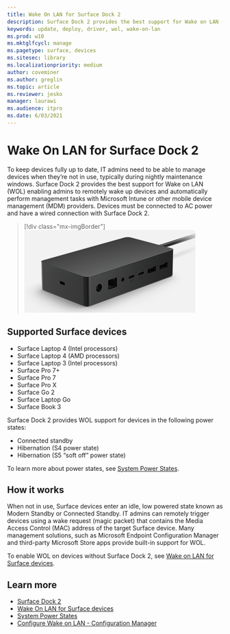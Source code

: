 ```yaml
---
title: Wake On LAN for Surface Dock 2
description: Surface Dock 2 provides the best support for Wake on LAN (WOL) enabling admins to remotely wake up devices and automatically perform management tasks.
keywords: update, deploy, driver, wol, wake-on-lan
ms.prod: w10
ms.mktglfcycl: manage
ms.pagetype: surface, devices
ms.sitesec: library
ms.localizationpriority: medium
author: coveminer
ms.author: greglin
ms.topic: article
ms.reviewer: jesko
manager: laurawi
ms.audience: itpro
ms.date: 6/03/2021
---
```


# Wake On LAN for Surface Dock 2

To keep devices fully up to date, IT admins need to be able to manage devices when they’re not in use, typically during nightly maintenance windows. Surface Dock 2 provides the best support for Wake on LAN (WOL) enabling admins to remotely wake up devices and automatically perform management tasks with Microsoft Intune or other mobile device management (MDM) providers. Devices must be connected to AC power and have a wired connection with Surface Dock 2.

> [!div class="mx-imgBorder"]
> ![Surface Dock 2](images/surface-dock2-angled.png)

## Supported Surface devices

- Surface Laptop 4 (Intel processors)
- Surface Laptop 4 (AMD processors)
- Surface Laptop 3 (Intel processors)
- Surface Pro 7+
- Surface Pro 7
- Surface Pro X
- Surface Go 2
- Surface Laptop Go
- Surface Book 3

Surface Dock 2 provides WOL support for devices in the following power states:

- Connected standby
- Hibernation (S4 power state)
- Hibernation (S5 “soft off” power state)

To learn more about power states, see [System Power States](/windows/win32/power/system-power-states).

## How it works

When not in use, Surface devices enter an idle, low powered state known as Modern Standby or Connected Standby. IT admins can remotely trigger devices using a wake request (magic packet) that contains the Media Access Control (MAC) address of the target Surface device. Many management solutions, such as Microsoft Endpoint Configuration Manager and third-party Microsoft Store apps provide built-in support for WOL.

To enable WOL on devices without Surface Dock 2, see [Wake on LAN for Surface devices](wake-on-lan-for-surface-devices.md).

## Learn more

- [Surface Dock 2](https://www.microsoft.com/p/surface-dock-2-for-business/8q4hgc6kbmdq?)
- [Wake On LAN for Surface devices](wake-on-lan-for-surface-devices.md)
- [System Power States](/windows/win32/power/system-power-states)
- [Configure Wake on LAN - Configuration Manager](/mem/configmgr/core/clients/deploy/configure-wake-on-lan)
